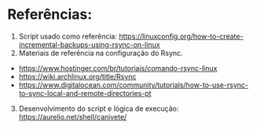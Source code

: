 # Referências:

1. Script usado como referência: https://linuxconfig.org/how-to-create-incremental-backups-using-rsync-on-linux
2. Materiais de referência na configuração do Rsync.
- https://www.hostinger.com/br/tutoriais/comando-rsync-linux
- https://wiki.archlinux.org/title/Rsync
- https://www.digitalocean.com/community/tutorials/how-to-use-rsync-to-sync-local-and-remote-directories-pt
3. Desenvolvimento do script e lógica de execução: https://aurelio.net/shell/canivete/


